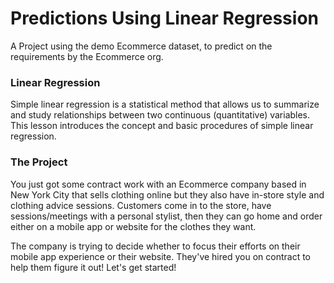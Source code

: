 # Predictions Using Linear Regression
A Project using the demo Ecommerce dataset, to predict on the requirements by the Ecommerce org.

### Linear Regression
Simple linear regression is a statistical method that allows us to summarize and study relationships between two continuous (quantitative) variables. This lesson introduces the concept and basic procedures of simple linear regression.

### The Project
You just got some contract work with an Ecommerce company based in New York City that sells clothing online but they also have in-store style and clothing advice sessions. Customers come in to the store, have sessions/meetings with a personal stylist, then they can go home and order either on a mobile app or website for the clothes they want.

The company is trying to decide whether to focus their efforts on their mobile app experience or their website. They've hired you on contract to help them figure it out! Let's get started!
